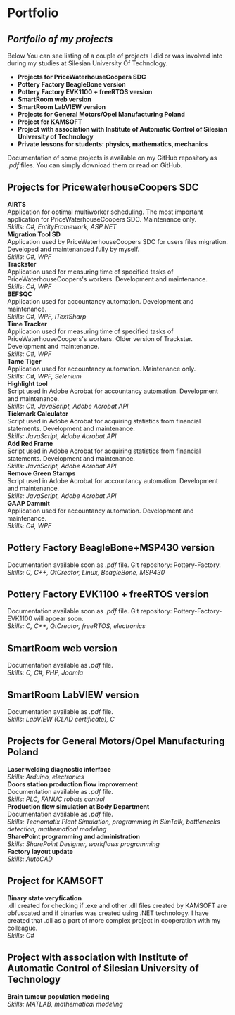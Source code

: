 Portfolio
========
## *Portfolio of my projects*

Below You can see listing of a couple of projects I did or was involved into during my studies at Silesian University Of Technology.
* **Projects for PriceWaterhouseCoopers SDC**
* **Pottery Factory BeagleBone version**
* **Pottery Factory EVK1100 + freeRTOS version**
* **SmartRoom web version**
* **SmartRoom LabVIEW version**
* **Projects for General Motors/Opel Manufacturing Poland**
* **Project for KAMSOFT**
* **Project with association with Institute of Automatic Control of Silesian University of Technology**
* **Private lessons for students: physics, mathematics, mechanics**

Documentation of some projects is available on my GitHub repository as *.pdf* files. You can simply download them or read on GitHub.

## Projects for PricewaterhouseCoopers SDC
**AIRTS**
<br />
Application for optimal multiworker scheduling. The most important application for PriceWaterhouseCoopers SDC. Maintenance only.
<br />
*Skills: C#, EntityFramework, ASP.NET*
<br />
**Migration Tool SD** 
<br />
Application used by PriceWaterhouseCoopers SDC for users files migration. Developed and maintenanced fully by myself.
<br />
*Skills: C#, WPF*
<br />
**Trackster**
<br />
Application used for measuring time of specified tasks of PriceWaterhouseCoopers's workers.  Development and maintenance.
<br />
*Skills: C#, WPF*
<br />
**BEFSQC**
<br />
Application used for accountancy automation. Development and maintenance.
<br />
*Skills: C#, WPF, iTextSharp*
<br />
**Time Tracker**
<br />
Application used for measuring time of specified tasks of PriceWaterhouseCoopers's workers. Older version of Trackster. Development and maintenance.
<br />
*Skills: C#, WPF*
<br />
**Tame Tiger**
<br />
Application used for accountancy automation. Maintenance only.
<br />
*Skills: C#, WPF, Selenium*
<br />
**Highlight tool**
<br />
Script used in Adobe Acrobat for accountancy automation. Development and maintenance.
<br />
*Skills: C#, JavaScript, Adobe Acrobat API*
<br />
**Tickmark Calculator**
<br />
Script used in Adobe Acrobat for acquiring statistics from financial statements. Development and maintenance.
<br />
*Skills: JavaScript, Adobe Acrobat API*
<br />
**Add Red Frame**
<br />
Script used in Adobe Acrobat for acquiring statistics from financial statements. Development and maintenance.
<br />
*Skills: JavaScript, Adobe Acrobat API*
<br />
**Remove Green Stamps**
<br />
Script used in Adobe Acrobat for accountancy automation. Development and maintenance.
<br />
*Skills: JavaScript, Adobe Acrobat API*
<br />
**GAAP Dammit**
<br />
Application used for accountancy automation. Development and maintenance.
<br />
*Skills: C#, WPF*

## Pottery Factory BeagleBone+MSP430 version
Documentation available soon as *.pdf* file. Git repository: Pottery-Factory.
<br />
*Skills: C, C++, QtCreator, Linux, BeagleBone, MSP430*

## Pottery Factory EVK1100 + freeRTOS version
Documentation available soon as *.pdf* file. Git repository: Pottery-Factory-EVK1100 will appear soon.
<br />
*Skills: C, C++, QtCreator, freeRTOS, electronics*

## SmartRoom web version 
Documentation available as *.pdf* file.  
*Skills: C, C#, PHP, Joomla*

## SmartRoom LabVIEW version
Documentation available as *.pdf* file.  
*Skills: LabVIEW (CLAD certificate), C*

## Projects for General Motors/Opel Manufacturing Poland
**Laser welding diagnostic interface**
<br />
*Skills: Arduino, electronics*
<br />
**Doors station production flow improvement**
<br />
Documentation available as *.pdf* file.
<br />
*Skills: PLC, FANUC robots control* 
<br />
**Production flow simulation at Body Department**
<br />
Documentation available as *.pdf* file.
<br />
*Skills: Tecnomatix Plant Simulation, programming in SimTalk, bottlenecks detection, mathematical modeling*
<br />
**SharePoint programming and administration**
<br />
*Skills: SharePoint Designer, workflows programming*
<br />
**Factory layout update**
<br />
*Skills: AutoCAD*

## Project for KAMSOFT
**Binary state veryfication**
<br />
.dll created for checking if .exe and other .dll files created by KAMSOFT are obfuscated and if binaries was created using .NET technology. I have created that .dll as a part of more complex project in cooperation with my colleague.
<br />
*Skills: C#*

## Project with association with Institute of Automatic Control of Silesian University of Technology
**Brain tumour population modeling**
<br />
*Skills: MATLAB, mathematical modeling*
<br />
